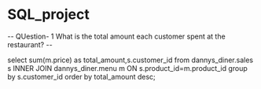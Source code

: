 # SQL_project
-- QUestion- 1 What is the total amount each customer spent at the restaurant? --

select sum(m.price) as total_amount,s.customer_id
from dannys_diner.sales s 
INNER JOIN dannys_diner.menu m ON s.product_id=m.product_id
group by s.customer_id
order by total_amount desc;
